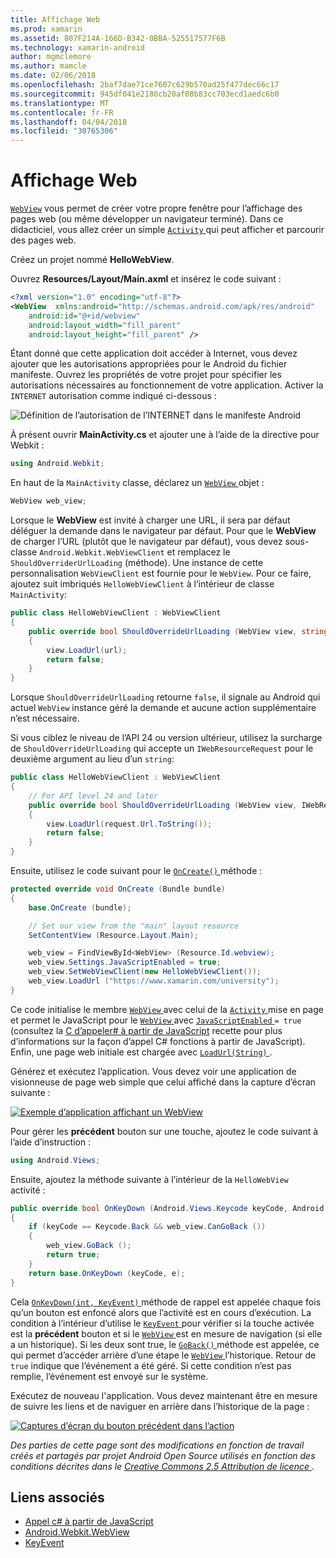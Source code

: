 ```yaml
---
title: Affichage Web
ms.prod: xamarin
ms.assetid: 807F214A-166D-B342-0BBA-525517577F6B
ms.technology: xamarin-android
author: mgmclemore
ms.author: mamcle
ms.date: 02/06/2018
ms.openlocfilehash: 2baf7dae71ce7607c629b570ad25f477dec66c17
ms.sourcegitcommit: 945df041e2180cb20af08b83cc703ecd1aedc6b0
ms.translationtype: MT
ms.contentlocale: fr-FR
ms.lasthandoff: 04/04/2018
ms.locfileid: "30765306"
---
```

# <a name="web-view"></a>Affichage Web

[`WebView`](https://developer.xamarin.com/api/type/Android.Webkit.WebView/) vous permet de créer votre propre fenêtre pour l’affichage des pages web (ou même développer un navigateur terminé). Dans ce didacticiel, vous allez créer un simple [ `Activity` ](https://developer.xamarin.com/api/type/Android.App.Activity/) qui peut afficher et parcourir des pages web.

Créez un projet nommé **HelloWebView**.

Ouvrez **Resources/Layout/Main.axml** et insérez le code suivant :

```xml
<?xml version="1.0" encoding="utf-8"?>
<WebView  xmlns:android="http://schemas.android.com/apk/res/android"
    android:id="@+id/webview"
    android:layout_width="fill_parent"
    android:layout_height="fill_parent" />
```

Étant donné que cette application doit accéder à Internet, vous devez ajouter que les autorisations appropriées pour le Android du fichier manifeste. Ouvrez les propriétés de votre projet pour spécifier les autorisations nécessaires au fonctionnement de votre application. Activer la `INTERNET` autorisation comme indiqué ci-dessous :

![Définition de l’autorisation de l’INTERNET dans le manifeste Android](web-view-images/01-set-internet-permissions.png)

À présent ouvrir **MainActivity.cs** et ajouter une à l’aide de la directive pour Webkit :

```csharp
using Android.Webkit;
```

En haut de la `MainActivity` classe, déclarez un [ `WebView` ](https://developer.xamarin.com/api/type/Android.Webkit.WebView/) objet :

```csharp
WebView web_view;
```

Lorsque le **WebView** est invité à charger une URL, il sera par défaut déléguer la demande dans le navigateur par défaut. Pour que le **WebView** de charger l’URL (plutôt que le navigateur par défaut), vous devez sous-classe `Android.Webkit.WebViewClient` et remplacez le `ShouldOverriderUrlLoading` (méthode). Une instance de cette personnalisation `WebViewClient` est fournie pour le `WebView`. Pour ce faire, ajoutez suit imbriqués `HelloWebViewClient` à l’intérieur de classe `MainActivity`:

```csharp
public class HelloWebViewClient : WebViewClient
{
    public override bool ShouldOverrideUrlLoading (WebView view, string url)
    {
        view.LoadUrl(url);
        return false;
    }
}
```

Lorsque `ShouldOverrideUrlLoading` retourne `false`, il signale au Android qui actuel `WebView` instance géré la demande et aucune action supplémentaire n’est nécessaire. 

Si vous ciblez le niveau de l’API 24 ou version ultérieur, utilisez la surcharge de `ShouldOverrideUrlLoading` qui accepte un `IWebResourceRequest` pour le deuxième argument au lieu d’un `string`:

```csharp
public class HelloWebViewClient : WebViewClient
{
    // For API level 24 and later
    public override bool ShouldOverrideUrlLoading (WebView view, IWebResourceRequest request)
    {
        view.LoadUrl(request.Url.ToString());
        return false;
    }
}
```

Ensuite, utilisez le code suivant pour le [ `OnCreate()` ](https://developer.xamarin.com/api/member/Android.App.Activity.OnCreate/(Android.OS.Bundle)) méthode :

```csharp
protected override void OnCreate (Bundle bundle)
{
    base.OnCreate (bundle);

    // Set our view from the "main" layout resource
    SetContentView (Resource.Layout.Main);

    web_view = FindViewById<WebView> (Resource.Id.webview);
    web_view.Settings.JavaScriptEnabled = true;
    web_view.SetWebViewClient(new HelloWebViewClient());
    web_view.LoadUrl ("https://www.xamarin.com/university");
}
```

Ce code initialise le membre [ `WebView` ](https://developer.xamarin.com/api/type/Android.Webkit.WebView/) avec celui de la [ `Activity` ](https://developer.xamarin.com/api/type/Android.App.Activity/) mise en page et permet le JavaScript pour le [ `WebView` ](https://developer.xamarin.com/api/type/Android.Webkit.WebView/) avec [ `JavaScriptEnabled` ](https://developer.xamarin.com/api/property/Android.Webkit.WebSettings.JavaScriptEnabled/) 
 `= true` (consultez la [C d’appeler\# à partir de JavaScript](https://developer.xamarin.com/recipes/android/controls/webview/call_csharp_from_javascript) recette pour plus d’informations sur la façon d’appel C\# fonctions à partir de JavaScript). Enfin, une page web initiale est chargée avec [ `LoadUrl(String)` ](https://developer.xamarin.com/api/type/Android.Webkit.WebView/%2fM%2fLoadUrl).

Générez et exécutez l’application. Vous devez voir une application de visionneuse de page web simple que celui affiché dans la capture d’écran suivante :

[![Exemple d’application affichant un WebView](web-view-images/02-simple-webview-app-sml.png)](web-view-images/02-simple-webview-app.png#lightbox)

Pour gérer les **précédent** bouton sur une touche, ajoutez le code suivant à l’aide d’instruction :

```csharp
using Android.Views;
```

Ensuite, ajoutez la méthode suivante à l’intérieur de la `HelloWebView` activité :

```csharp
public override bool OnKeyDown (Android.Views.Keycode keyCode, Android.Views.KeyEvent e)
{
    if (keyCode == Keycode.Back && web_view.CanGoBack ())
    {
        web_view.GoBack ();
        return true;
    }
    return base.OnKeyDown (keyCode, e);
}
```

Cela [ `OnKeyDown(int, KeyEvent)` ](https://developer.xamarin.com/api/member/Android.App.Activity.OnKeyDown/(Android.Views.Keycode%2cAndroid.Views.KeyEvent)) méthode de rappel est appelée chaque fois qu’un bouton est enfoncé alors que l’activité est en cours d’exécution. La condition à l’intérieur d’utilise le [ `KeyEvent` ](https://developer.xamarin.com/api/type/Android.Views.KeyEvent/) pour vérifier si la touche activée est la **précédent** bouton et si le [ `WebView` ](https://developer.xamarin.com/api/type/Android.Webkit.WebView/) est en mesure de navigation (si elle a un historique). Si les deux sont true, le [ `GoBack()` ](https://developer.xamarin.com/api/member/Android.Webkit.WebView.GoBack/) méthode est appelée, ce qui permet d’accéder arrière d’une étape le [ `WebView` ](https://developer.xamarin.com/api/type/Android.Webkit.WebView/) l’historique. Retour de `true` indique que l’événement a été géré. Si cette condition n’est pas remplie, l’événement est envoyé sur le système.

Exécutez de nouveau l'application. Vous devez maintenant être en mesure de suivre les liens et de naviguer en arrière dans l’historique de la page :

[![Captures d’écran du bouton précédent dans l’action](web-view-images/03-back-button-sml.png)](web-view-images/03-back-button.png#lightbox)


*Des parties de cette page sont des modifications en fonction de travail créés et partagés par projet Android Open Source utilisés en fonction des conditions décrites dans le*
[*Creative Commons 2.5 Attribution de licence* ](http://creativecommons.org/licenses/by/2.5/).


## <a name="related-links"></a>Liens associés

- [Appel c# à partir de JavaScript](https://developer.xamarin.com/recipes/android/controls/webview/call_csharp_from_javascript)
- [Android.Webkit.WebView](https://developer.xamarin.com/api/type/Android.Webkit.WebView)
- [KeyEvent](https://developer.xamarin.com/api/type/Android.Webkit.WebView/Client)
